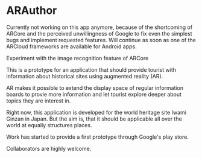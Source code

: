 # ARAuthor

Currently not working on this app anymore, because of the shortcoming of ARCore and the perceived unwillingness of Google to fix even the simplest bugs and implement requested features. Will continue as soon as one of the ARCloud frameworks are available for Android apps.



Experiment with the image recognition feature of ARCore

This is a prototype for an application that should provide tourist with information about historical sites using augmented reality (AR).

AR makes it possible to extend the display space of regular information boards to provie more information and let tourist explore deeper about topics they are interest in.

Right now, this application is developed for the world heritage site Iwami Ginzan in Japan. But the aim is, that it should be applicable all over the world at equally structures places. 

Work has started to provide a first prototype through Google's play store.

Collaborators are highly welcome.
